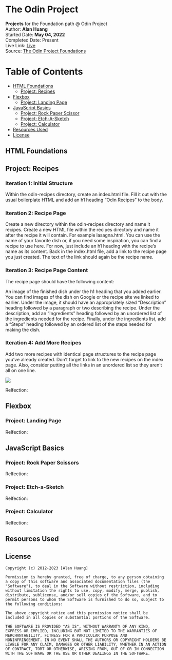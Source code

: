 # The Odin Project

**Projects** for the Foundation path @ Odin Project  
Author: **Alan Huang**  
Started Date: **May 04, 2022**  
Completed Date: Present  
Live Link: [Live](http://anohua.com/OdinProjectFoundations/index.html)  
Source: [The Odin Project Foundations](https://www.theodinproject.com/paths/foundations/courses/foundations)

# **Table of Contents**

  - [HTML Foundations](#html-foundations)
    - [Project: Recipes](#project-recipes)
  - [Flexbox](#flexbox)
    - [Project: Landing Page](#project-landing-page)
  - [JavaScript Basics](#javascript-basics)
    - [Project: Rock Paper Scissor](#project-rock-paper-scissors)
    - [Project: Etch-A-Sketch](#project-etch-a-sketch)
    - [Project: Calculator](#project-calculator)
  - [Resources Used](#resources-used)
  - [License](#license)

## HTML Foundations

## Project: Recipes

### Iteration 1: Initial Structure

Within the odin-recipes directory, create an index.html file.
Fill it out with the usual boilerplate HTML and add an h1 heading “Odin Recipes” to the body.

### Iteration 2: Recipe Page

Create a new directory within the odin-recipes directory and name it recipes.
Create a new HTML file within the recipes directory and name it after the recipe it will contain. For example lasagna.html. You can use the name of your favorite dish or, if you need some inspiration, you can find a recipe to use here.
For now, just include an h1 heading with the recipe’s name as its content.
Back in the index.html file, add a link to the recipe page you just created. The text of the link should again be the recipe name.

### Iteration 3: Recipe Page Content

The recipe page should have the following content:

An image of the finished dish under the h1 heading that you added earlier. You can find images of the dish on Google or the recipe site we linked to earlier.
Under the image, it should have an appropriately sized “Description” heading followed by a paragraph or two describing the recipe.
Under the description, add an “Ingredients” heading followed by an unordered list of the ingredients needed for the recipe.
Finally, under the ingredients list, add a “Steps” heading followed by an ordered list of the steps needed for making the dish.

### Iteration 4: Add More Recipes

Add two more recipes with identical page structures to the recipe page you’ve already created.
Don’t forget to link to the new recipes on the index page. Also, consider putting all the links in an unordered list so they aren’t all on one line.

![](https://user-images.githubusercontent.com/98438095/166872071-35cd56cc-f484-4b3d-938f-00d3edc65c76.gif)

Relfection:

## Flexbox

### Project: **Landing Page**

Relfection:

## JavaScript Basics

### Project: **Rock Paper Scissors**

Relfection:

### Project: **Etch-a-Sketch**

Relfection:

### Project: **Calculator**

Relfection:

## Resources Used

## License

    Copyright (c) 2012-2023 [Alan Huang]

    Permission is hereby granted, free of charge, to any person obtaining
    a copy of this software and associated documentation files (the
    "Software"), to deal in the Software without restriction, including
    without limitation the rights to use, copy, modify, merge, publish,
    distribute, sublicense, and/or sell copies of the Software, and to
    permit persons to whom the Software is furnished to do so, subject to
    the following conditions:

    The above copyright notice and this permission notice shall be
    included in all copies or substantial portions of the Software.

    THE SOFTWARE IS PROVIDED "AS IS", WITHOUT WARRANTY OF ANY KIND,
    EXPRESS OR IMPLIED, INCLUDING BUT NOT LIMITED TO THE WARRANTIES OF
    MERCHANTABILITY, FITNESS FOR A PARTICULAR PURPOSE AND
    NONINFRINGEMENT. IN NO EVENT SHALL THE AUTHORS OR COPYRIGHT HOLDERS BE
    LIABLE FOR ANY CLAIM, DAMAGES OR OTHER LIABILITY, WHETHER IN AN ACTION
    OF CONTRACT, TORT OR OTHERWISE, ARISING FROM, OUT OF OR IN CONNECTION
    WITH THE SOFTWARE OR THE USE OR OTHER DEALINGS IN THE SOFTWARE.
